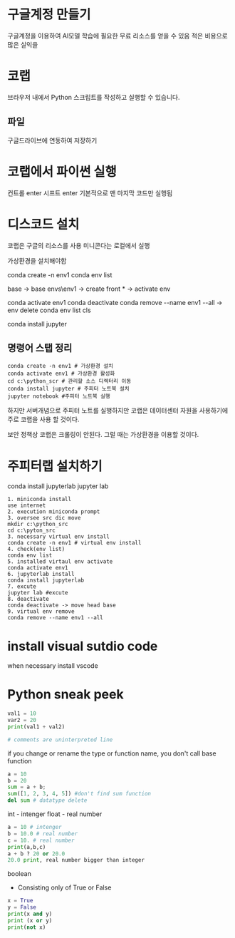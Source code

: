 # 구글계정 만들기
구글계정을 이용하여 AI모델 학습에 필요한 무료 리소스를 얻을 수 있음
적은 비용으로 많은 실익을

# 코랩
브라우저 내에서 Python 스크립트를 작성하고 실행할 수 있습니다.
## 파일
구글드라이브에 연동하여 저장하기

# 코랩에서 파이썬 실행
컨트롤 enter
시프트 enter
기본적으로 맨 마지막 코드만 실행됨

# 디스코드 설치

코랩은 구글의 리소스를 사용
미니콘다는 로컬에서 실행

가상환경을 설치해야함

conda create -n env1
conda env list

base -> base
envs\env1 -> create
front * -> activate env

conda activate env1
conda deactivate
conda remove --name env1 --all -> env delete
conda env list
cls

conda install jupyter

## 명령어 스탭 정리
```
conda create -n env1 # 가상환경 설치
conda activate env1 # 가상환경 활성화
cd c:\python_scr # 관리할 소스 디렉터리 이동
conda install jupyter # 주피터 노트북 설치
jupyter notebook #주피터 노트북 실행
```

하지만 서버개념으로 주피터 노트를 실행하지만
코랩은 데이터센터 자원을 사용하기에
주로 코랩을 사용 할 것이다.

보안 정책상 코랩은 크롤링이 안된다.
그럴 때는 가상환경을 이용할 것이다.

# 주피터랩 설치하기
conda install jupyterlab
jupyter lab

```
1. miniconda install
use internet
2. execution miniconda prompt
3. oversee src dic move
mkdir c:\python_src
cd c:\pyton_src
3. necessary virtual env install
conda create -n env1 # virtual env install
4. check(env list)
conda env list
5. installed virtaul env activate
conda activate env1
6. jupyterlab install
conda install jupyterlab
7. excute
jupyter lab #excute
8. deactivate
conda deactivate -> move head base
9. virtual env remove
conda remove --name env1 --all
```

# install visual sutdio code
when necessary install vscode

# Python sneak peek
```python
val1 = 10
var2 = 20
print(val1 + val2)
```
```python
# comments are uninterpreted line
```

if you change or rename the type or function name, you don't call base function 
```python
a = 10
b = 20
sum = a + b;
sum([1, 2, 3, 4, 5]) #don't find sum function
del sum # datatype delete
```
int - intenger
float - real number
```python
a = 10 # intenger
b = 10.0 # real number
c = 10. # real number
print(a,b,c)
a + b ? 20 or 20.0
20.0 print, real number bigger than integer
```
boolean
- Consisting only of True or False
```python
x = True
y = False
print(x and y)
print (x or y)
print(not x)
```

